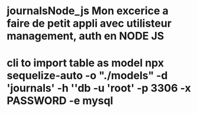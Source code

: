 # journalsNode_js Mon excerice a faire de petit appli avec utilisteur management, auth en NODE JS

# cli to import table as model npx sequelize-auto -o "./models" -d 'journals' -h ''db -u 'root' -p 3306 -x PASSWORD -e mysql
